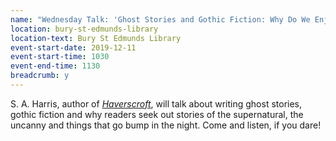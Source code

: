 ```yaml
---
name: "Wednesday Talk: 'Ghost Stories and Gothic Fiction: Why Do We Enjoy a Good Scare?' by S. A. Harris"
location: bury-st-edmunds-library
location-text: Bury St Edmunds Library
event-start-date: 2019-12-11
event-start-time: 1030
event-end-time: 1130
breadcrumb: y
---
```


S. A. Harris, author of [<cite>Haverscroft</cite>](https://suffolk.spydus.co.uk/cgi-bin/spydus.exe/ENQ/OPAC/BIBENQ?BRN=2545045), will talk about writing ghost stories, gothic fiction and why readers seek out stories of the supernatural, the uncanny and things that go bump in the night. Come and listen, if you dare!
